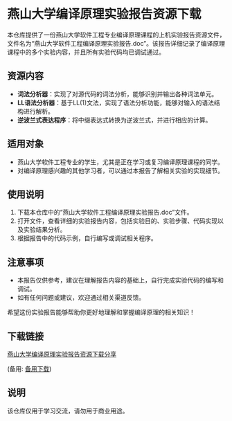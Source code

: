 # 燕山大学编译原理实验报告资源下载

本仓库提供了一份燕山大学软件工程专业编译原理课程的上机实验报告资源文件，文件名为“燕山大学软件工程编译原理实验报告.doc”。该报告详细记录了编译原理课程中的多个实验内容，并且所有实验代码均已调试通过。

## 资源内容

- **词法分析器**：实现了对源代码的词法分析，能够识别并输出各种词法单元。
- **LL语法分析器**：基于LL(1)文法，实现了语法分析功能，能够对输入的语法结构进行解析。
- **逆波兰式表达程序**：将中缀表达式转换为逆波兰式，并进行相应的计算。

## 适用对象

- 燕山大学软件工程专业的学生，尤其是正在学习或复习编译原理课程的同学。
- 对编译原理感兴趣的其他学习者，可以通过本报告了解相关实验的实现细节。

## 使用说明

1. 下载本仓库中的“燕山大学软件工程编译原理实验报告.doc”文件。
2. 打开文件，查看详细的实验报告内容，包括实验目的、实验步骤、代码实现以及实验结果分析。
3. 根据报告中的代码示例，自行编写或调试相关程序。

## 注意事项

- 本报告仅供参考，建议在理解报告内容的基础上，自行完成实验代码的编写和调试。
- 如有任何问题或建议，欢迎通过相关渠道反馈。

希望这份实验报告能够帮助你更好地理解和掌握编译原理的相关知识！

## 下载链接
[燕山大学编译原理实验报告资源下载分享](https://pan.quark.cn/s/aa22546fa343) 

(备用: [备用下载](https://pan.baidu.com/s/1Q3R1AJDY04vNzsArNVdEHA?pwd=1234))

## 说明

该仓库仅用于学习交流，请勿用于商业用途。

